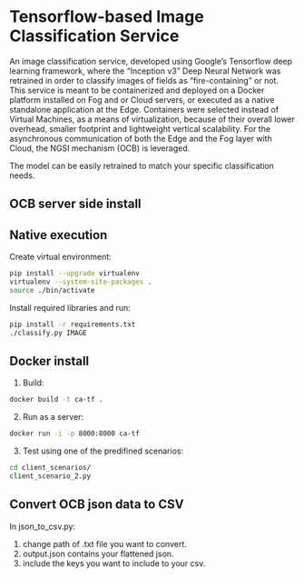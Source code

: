 # Tensorflow-based Image Classification Service

An image classification service, developed using Google’s Tensorflow deep learning framework, where the “Inception v3” Deep Neural Network was retrained in order to classify images of fields as “fire-containing” or not. This service is meant to be containerized and deployed on a Docker platform installed on Fog and or Cloud servers, or executed as a native standalone application at the Edge. Containers were selected instead of Virtual Machines, as a means of virtualization, because of their overall lower overhead, smaller footprint and lightweight vertical scalability. For the asynchronous communication of both the Edge and the Fog layer with Cloud, the NGSI mechanism (OCB) is leveraged.

The model can be easily retrained to match your specific classification needs.

## OCB server side install

## Native execution
Create virtual environment:
```bash
pip install --upgrade virtualenv 
virtualenv --system-site-packages .
source ./bin/activate
```

Install required libraries and run:
```bash
pip install -r requirements.txt
./classify.py IMAGE
```

## Docker install
1. Build:
```bash
docker build -t ca-tf .
```

2. Run as a server:
```bash
docker run -i -p 8000:8000 ca-tf
```

3. Test using one of the predifined scenarios:
```bash
cd client_scenarios/
client_scenario_2.py
```

## Convert OCB json data to CSV
In json_to_csv.py:
1. change path of .txt file you want to convert. 
2. output.json contains your flattened json.
3. include the keys you want to include to your csv. 
